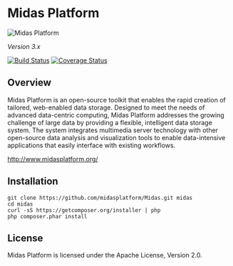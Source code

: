 Midas Platform
==============

![Midas Platform](https://raw.githubusercontent.com/midasplatform/Midas/master/core/public/images/midas-200.png)

_Version 3.x_

[![Build Status](https://travis-ci.org/midasplatform/Midas.svg)](https://travis-ci.org/midasplatform/Midas)
[![Coverage Status](https://img.shields.io/coveralls/midasplatform/Midas.svg)](https://coveralls.io/r/midasplatform/Midas?)

Overview
--------

Midas Platform is an open-source toolkit that enables the rapid creation of
tailored, web-enabled data storage. Designed to meet the needs of advanced
data-centric computing, Midas Platform addresses the growing challenge of large
data by providing a flexible, intelligent data storage system. The system
integrates multimedia server technology with other open-source data analysis
and visualization tools to enable data-intensive applications that easily
interface with existing workflows.

<http://www.midasplatform.org/>

Installation
------------

```
git clone https://github.com/midasplatform/Midas.git midas
cd midas
curl -sS https://getcomposer.org/installer | php
php composer.phar install
```

License
-------

Midas Platform is licensed under the Apache License, Version 2.0.
